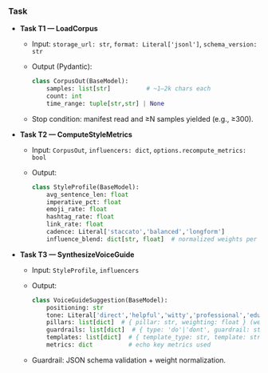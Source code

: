 ### Task

- **Task T1 — LoadCorpus**

  - Input: `storage_url: str`, `format: Literal['jsonl']`, `schema_version: str`
  - Output (Pydantic):

    ```python
    class CorpusOut(BaseModel):
        samples: list[str]          # ~1–2k chars each
        count: int
        time_range: tuple[str,str] | None

    ```

  - Stop condition: manifest read and ≥N samples yielded (e.g., ≥300).

- **Task T2 — ComputeStyleMetrics**

  - Input: `CorpusOut`, `influencers: dict`, `options.recompute_metrics: bool`
  - Output:

    ```python
    class StyleProfile(BaseModel):
        avg_sentence_len: float
        imperative_pct: float
        emoji_rate: float
        hashtag_rate: float
        link_rate: float
        cadence: Literal['staccato','balanced','longform']
        influence_blend: dict[str, float]  # normalized weights per handle

    ```

- **Task T3 — SynthesizeVoiceGuide**

  - Input: `StyleProfile`, `influencers`
  - Output:

    ```python
    class VoiceGuideSuggestion(BaseModel):
        positioning: str
        tone: Literal['direct','helpful','witty','professional','educational']
        pillars: list[dict]  # { pillar: str, weighting: float } (weights sum≈1)
        guardrails: list[dict]  # { type: 'do'|'dont', guardrail: str }
        templates: list[dict]  # { template_type: str, template: str }
        metrics: dict          # echo key metrics used

    ```

  - Guardrail: JSON schema validation + weight normalization.
